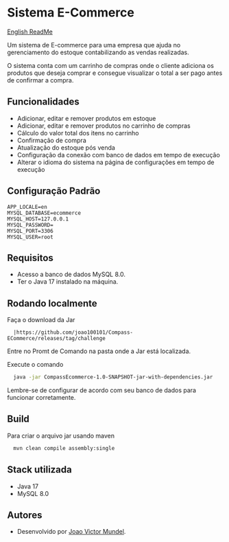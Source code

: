 
# Sistema E-Commerce

[English ReadMe](https://github.com/joaovmundel/Compass-ECommerce/blob/main/README%20(en).md)

Um sistema de E-commerce para uma empresa que ajuda no gerenciamento do estoque contabilizando as vendas realizadas.

O sistema conta com um carrinho de compras onde o cliente adiciona os produtos que deseja comprar e consegue visualizar o total a ser pago antes de confirmar a compra.



## Funcionalidades

- Adicionar, editar e remover produtos em estoque
- Adicionar, editar e remover produtos no carrinho de compras
- Cálculo do valor total dos itens no carrinho
- Confirmação de compra
- Atualização do estoque pós venda
- Configuração da conexão com banco de dados em tempo de execução
- Alterar o idioma do sistema na página de configurações em tempo de execução

## Configuração Padrão

```YML
APP_LOCALE=en
MYSQL_DATABASE=ecommerce
MYSQL_HOST=127.0.0.1
MYSQL_PASSWORD=
MYSQL_PORT=3306
MYSQL_USER=root

```


## Requisitos

- Acesso a banco de dados MySQL 8.0.
- Ter o Java 17 instalado na máquina.



## Rodando localmente

Faça o download da Jar

```
  |https://github.com/joao100101/Compass-ECommerce/releases/tag/challenge
```

Entre no Promt de Comando na pasta onde a Jar está localizada.

Execute o comando
```bash
  java -jar CompassEcommerce-1.0-SNAPSHOT-jar-with-dependencies.jar
```
Lembre-se de configurar de acordo com seu banco de dados para funcionar corretamente.

## Build

Para criar o arquivo jar usando maven

```bash
  mvn clean compile assembly:single

```

## Stack utilizada

- Java 17
- MySQL 8.0

## Autores

- Desenvolvido por [Joao Victor Mundel](https://www.github.com/joao100101).

